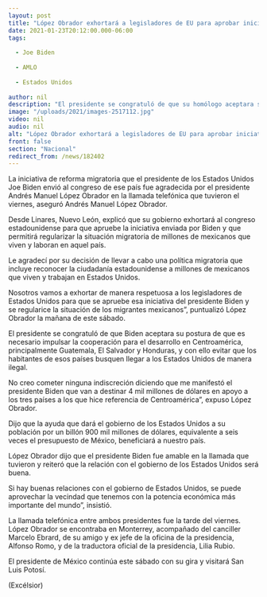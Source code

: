 ```yaml
---
layout: post
title: "López Obrador exhortará a legisladores de EU para aprobar iniciativa de Biden"
date: 2021-01-23T20:12:00.000-06:00
tags:
  
  - Joe Biden
  
  - AMLO
  
  - Estados Unidos
  
author: nil
description: "El presidente se congratuló de que su homólogo aceptara su postura de que es necesario impulsar la cooperación para el desarrollo en Centroamérica"
image: "/uploads/2021/images-2517112.jpg"
video: nil
audio: nil
alt: "López Obrador exhortará a legisladores de EU para aprobar iniciativa de Biden"
front: false
section: "Nacional"
redirect_from: /news/182402
---
```


La iniciativa de reforma migratoria que el presidente de los Estados Unidos Joe Biden envió al congreso de ese país fue agradecida por el presidente Andrés Manuel López Obrador en la llamada telefónica que tuvieron el viernes, aseguró Andrés Manuel López Obrador.

Desde Linares, Nuevo León, explicó que su gobierno exhortará al congreso estadounidense para que apruebe la iniciativa enviada por Biden y que permitirá regularizar la situación migratoria de millones de mexicanos que viven y laboran en aquel país.

Le agradecí por su decisión de llevar a cabo una política migratoria que incluye reconocer la ciudadanía estadounidense a millones de mexicanos que viven y trabajan en Estados Unidos.

 
Nosotros vamos a exhortar de manera respetuosa a los legisladores de Estados Unidos para que se apruebe esa iniciativa del presidente Biden y se regularice la situación de los migrantes mexicanos”, puntualizó López Obrador la mañana de este sábado.

El presidente se congratuló de que Biden aceptara su postura de que es necesario impulsar la cooperación para el desarrollo en Centroamérica, principalmente Guatemala, El Salvador y Honduras, y con ello evitar que los habitantes de esos países busquen llegar a los Estados Unidos de manera ilegal.

No creo cometer ninguna indiscreción diciendo que me manifestó el presidente Biden que van a destinar 4 mil millones de dólares en apoyo a los tres países a los que hice referencia de Centroamérica”, expuso López Obrador.

Dijo que la ayuda que dará el gobierno de los Estados Unidos a su población por un billón 900 mil millones de dólares, equivalente a seis veces el presupuesto de México, beneficiará a nuestro país.

López Obrador dijo que el presidente Biden fue amable en la llamada que tuvieron y reiteró que la relación con el gobierno de los Estados Unidos será buena.

Si hay buenas relaciones con el gobierno de Estados Unidos, se puede aprovechar la vecindad que tenemos con la potencia económica más importante del mundo”, insistió.

La llamada telefónica entre ambos presidentes fue la tarde del viernes. López Obrador se encontraba en Monterrey, acompañado del canciller Marcelo Ebrard, de su amigo y ex jefe de la oficina de la presidencia, Alfonso Romo, y de la traductora oficial de la presidencia, Lilia Rubio.

El presidente de México continúa este sábado con su gira y visitará San Luis Potosí.

(Excélsior)